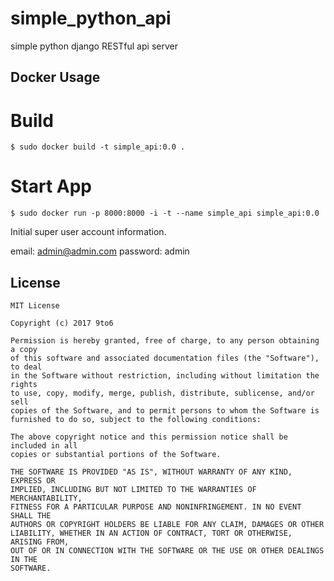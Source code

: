# simple_python_api

simple python django RESTful api server



Docker Usage
-----------

# Build

```console
$ sudo docker build -t simple_api:0.0 .
```
# Start App

```console
$ sudo docker run -p 8000:8000 -i -t --name simple_api simple_api:0.0
```

Initial super user account information.

email: admin@admin.com
password: admin

License
-------

    MIT License

    Copyright (c) 2017 9to6

    Permission is hereby granted, free of charge, to any person obtaining a copy
    of this software and associated documentation files (the "Software"), to deal
    in the Software without restriction, including without limitation the rights
    to use, copy, modify, merge, publish, distribute, sublicense, and/or sell
    copies of the Software, and to permit persons to whom the Software is
    furnished to do so, subject to the following conditions:

    The above copyright notice and this permission notice shall be included in all
    copies or substantial portions of the Software.

    THE SOFTWARE IS PROVIDED "AS IS", WITHOUT WARRANTY OF ANY KIND, EXPRESS OR
    IMPLIED, INCLUDING BUT NOT LIMITED TO THE WARRANTIES OF MERCHANTABILITY,
    FITNESS FOR A PARTICULAR PURPOSE AND NONINFRINGEMENT. IN NO EVENT SHALL THE
    AUTHORS OR COPYRIGHT HOLDERS BE LIABLE FOR ANY CLAIM, DAMAGES OR OTHER
    LIABILITY, WHETHER IN AN ACTION OF CONTRACT, TORT OR OTHERWISE, ARISING FROM,
    OUT OF OR IN CONNECTION WITH THE SOFTWARE OR THE USE OR OTHER DEALINGS IN THE
    SOFTWARE.
